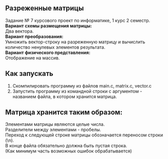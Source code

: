 Разреженные матрицы
-----
Задание № 7 курсового проект по информатике, 1 курс 2 семестр.<br>
****Вариант схемы размещения матрицы:****<br>
Два вектора.<br>
****Вариант преобразования:****<br>
Умножить вектор-строку на разреженную матрицу и вычислить количество ненулевых элементов результата.<br>
****Вариант физического представления:****<br>
Отображение на массив.<br>

Как запускать
-----
1. Скомпилировать программу из файлов main.c, matrix.c, vector.c<br>
2. Запустить программу из командной строки с аргументом - названием файла, в котором хранится матрица.<br>

Матрица хранится таким образом:
-----
Элементами матрицы являются целые числа.<br>
Разделители между элементами - пробелы.<br>
Переход к следующей строке матрицы обозначается переносом строки (\n).<br>
В конце файла обязательно должна быть пустая строка.<br>
(Как минимум часть возможных ошибок обрабатывается)
